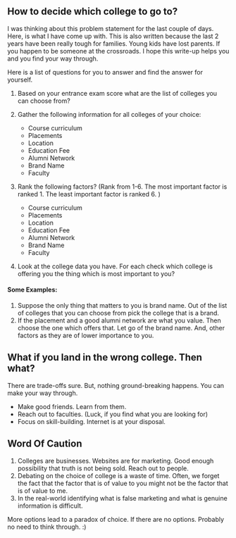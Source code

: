 ## How to decide which college to go to?

I was thinking about this problem statement for the last couple of days. Here, is what I have come up with. This is also written because the last 2 years have been really tough for families. Young kids have lost parents. If you happen to be someone at the crossroads. I hope this write-up helps you and you find your way through.  

Here is a list of questions for you to answer and find the answer for yourself.

1. Based on your entrance exam score what are the list of colleges you can choose from?

2. Gather the following information for all colleges of your choice:
      - Course curriculum
      - Placements
      - Location
      - Education Fee
      - Alumni Network
      - Brand Name
      - Faculty

3. Rank the following factors? (Rank from 1-6. The most important factor is ranked 1. The least important factor is ranked 6. )
      - Course curriculum
      - Placements
      - Location
      - Education Fee
      - Alumni Network
      - Brand Name
      - Faculty

4. Look at the college data you have. For each check which college is offering you the thing which is most important to you?

#### Some Examples:

1. Suppose the only thing that matters to you is brand name. Out of the list of colleges that you can choose from pick the college that is a brand. 
2. If the placement and a good alumni network are what you value. Then choose the one which offers that. Let go of the brand name. And, other factors as they are of lower importance to you.

## What if you land in the wrong college. Then what?
There are trade-offs sure. But, nothing ground-breaking happens. You can make your way through.

- Make good friends. Learn from them. 
- Reach out to faculties. (Luck, if you find what you are looking for)
- Focus on skill-building. Internet is at your disposal.


## Word Of Caution

1. Colleges are businesses. Websites are for marketing. Good enough possibility that truth is not being sold. Reach out to people.
2. Debating on the choice of college is a waste of time. Often, we forget the fact that the factor that is of value to you might not be the factor that is of value to me.
3. In the real-world identifying what is false marketing and what is genuine information is difficult. 

More options lead to a paradox of choice. If there are no options. Probably no need to think through. :) 



   



  
       